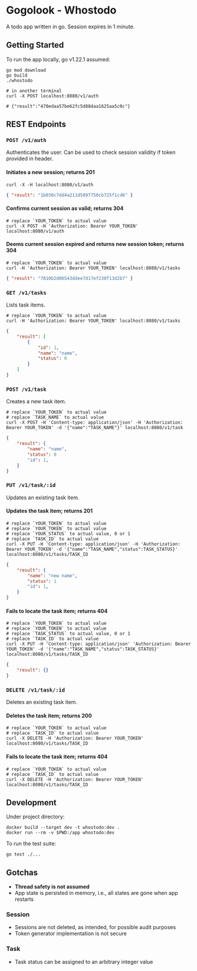 # Gogolook - Whostodo

A todo app written in go. Session expires in 1 minute.

## Getting Started

To run the app locally, go v1.22.1 assumed:
```shell
go mod download
go build
./whostodo

# in another terminal
curl -X POST localhost:8080/v1/auth

# {"result":"470edaa57be62fc5d884aa1625aa5c0c"}
```

## REST Endpoints

### `POST /v1/auth`

Authenticates the user. Can be used to check session validity if token provided in header.

#### Initiates a new session; returns 201

```shell
curl -X -H localhost:8080/v1/auth
```

```json
{ "result": "1b030c7dd4a211d5897750cb725f1cd6" }
```

#### Confirms current session as valid; returns 304

```shell
# replace `YOUR_TOKEN` to actual value
curl -X POST -H 'Authorization: Bearer YOUR_TOKEN' localhost:8080/v1/auth
```

#### Deems current session expired and returns new session token; returns 304

```shell
# replace `YOUR_TOKEN` to actual value
curl -H 'Authorization: Bearer YOUR_TOKEN' localhost:8080/v1/tasks
```

```json
{ "result": "7810b2d06543ddee7d17ef230f13d2b7" }
```

### `GET /v1/tasks`

Lists task items.

```shell
# replace `YOUR_TOKEN` to actual value
curl -H 'Authorization: Bearer YOUR_TOKEN' localhost:8080/v1/tasks
```

```json
{
    "result": [
        {
            "id": 1,
            "name": "name",
            "status": 0
        }
    ]
}
```

### `POST /v1/task`

Creates a new task item.

```shell
# replace `YOUR_TOKEN` to actual value
# replace `TASK_NAME` to actual value
curl -X POST -H 'Content-type: application/json' -H 'Authorization: Bearer YOUR_TOKEN' -d '{"name":"TASK_NAME"}' localhost:8080/v1/task
```

```json
{
    "result": {
        "name": "name",
        "status": 0
        "id": 1,
    }
}
```

### `PUT /v1/task/:id`

Updates an existing task item.

#### Updates the task item; returns 201

```shell
# replace `YOUR_TOKEN` to actual value
# replace `YOUR_TOKEN` to actual value
# replace `YOUR_STATUS` to actual value, 0 or 1
# replace `TASK_ID` to actual value
curl -X PUT -H 'Content-type: application/json' -H 'Authorization: Bearer YOUR_TOKEN' -d '{"name":"TASK_NAME","status":TASK_STATUS}' localhost:8080/v1/tasks/TASK_ID
```

```json
{
    "result": {
        "name": "new name",
        "status": 1
        "id": 1,
    }
}
```

#### Fails to locate the task item; returns 404

```shell
# replace `YOUR_TOKEN` to actual value
# replace `YOUR_TOKEN` to actual value
# replace `TASK_STATUS` to actual value, 0 or 1
# replace `TASK_ID` to actual value
curl -X PUT -H 'Content-type: application/json' 'Authorization: Bearer YOUR_TOKEN' -d '{"name":"TASK_NAME","status":TASK_STATUS}' localhost:8080/v1/tasks/TASK_ID
```

```json
{
    "result": {}
}
```

### `DELETE /v1/task/:id`

Deletes an existing task item.

#### Deletes the task item; returns 200

```shell
# replace `YOUR_TOKEN` to actual value
# replace `TASK_ID` to actual value
curl -X DELETE -H 'Authorization: Bearer YOUR_TOKEN' localhost:8080/v1/tasks/TASK_ID
```

#### Fails to locate the task item; returns 404

```shell
# replace `YOUR_TOKEN` to actual value
# replace `TASK_ID` to actual value
curl -X DELETE -H 'Authorization: Bearer YOUR_TOKEN' localhost:8080/v1/tasks/TASK_ID
```

## Development

Under project directory:
```shell
docker build --target dev -t whostodo:dev .
docker run --rm -v $PWD:/app whostodo:dev
```

To run the test suite:
```shell
go test ./...
```

## Gotchas

- **Thread safety is not assumed**
- App state is persisted in memory, i.e., all states are gone when app restarts

### Session

- Sessions are not deleted, as intended, for possible audit purposes
- Token generator implementation is not secure

### Task

- Task status can be assigned to an arbitrary integer value
